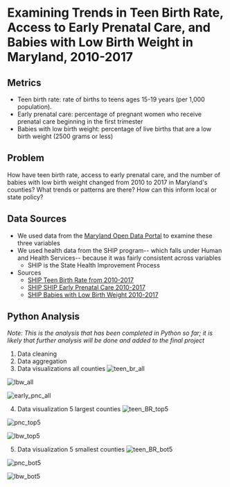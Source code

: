 # Examining Trends in Teen Birth Rate, Access to Early Prenatal Care, and Babies with Low Birth Weight in Maryland, 2010-2017

## Metrics
   - Teen birth rate: rate of births to teens ages 15-19 years (per 1,000 population).
   - Early prenatal care: percentage of pregnant women who receive prenatal care beginning in the first trimester
   - Babies with low birth weight: percentage of live births that are a low birth weight (2500 grams or less)

## Problem
  How have teen birth rate, access to early prenatal care, and the number of babies with low birth weight changed from 2010 to 2017 in Maryland's counties? What trends or patterns are there? How can this inform local or state policy? 

## Data Sources
   - We used data from the [Maryland Open Data Portal](https://opendata.maryland.gov/) to examine these three variables
   - We used health data from the SHIP program-- which falls under Human and Health Services-- because it was fairly consistent across variables
      - SHIP is the State Health Improvement Process
   - Sources
      - [SHIP Teen Birth Rate from 2010-2017](https://opendata.maryland.gov/Health-and-Human-Services/SHIP-Teen-Birth-Rate-2010-2017/t8wg-hb7j)
      - [SHIP SHIP Early Prenatal Care 2010-2017](https://opendata.maryland.gov/Health-and-Human-Services/SHIP-Early-Prenatal-Care-2010-2017/48en-6hyz)
      - [SHIP Babies with Low Birth Weight 2010-2017](https://opendata.maryland.gov/Health-and-Human-Services/SHIP-Babies-with-Low-Birth-Weight-2010-2017/cyet-5jd3)


## Python Analysis
 *Note: This is the analysis that has been completed in Python so far; it is likely that further analysis will be done and added to the final project*
 1. Data cleaning
 2. Data aggregation
 3. Data visualizations all counties
![teen_br_all](https://user-images.githubusercontent.com/70858878/102508032-ee091280-4052-11eb-9689-899a117fd2eb.png)

![lbw_all](https://user-images.githubusercontent.com/70858878/102508073-fa8d6b00-4052-11eb-8046-c67f550e873c.png)

![early_pnc_all](https://user-images.githubusercontent.com/70858878/102508105-06792d00-4053-11eb-8dcd-52a439a051c7.png)

 4. Data visualization 5 largest counties
![teen_BR_top5](https://user-images.githubusercontent.com/70858878/102508143-1264ef00-4053-11eb-94e1-da45fbf45656.png)

![pnc_top5](https://user-images.githubusercontent.com/70858878/102508194-214ba180-4053-11eb-9953-0ed0ee1aa70e.png)

![lbw_top5](https://user-images.githubusercontent.com/70858878/102508242-2e689080-4053-11eb-8fe6-c7eaed73c463.png)


 
 5. Data visualization 5 smallest counties
![teen_BR_bot5](https://user-images.githubusercontent.com/70858878/102508330-417b6080-4053-11eb-876c-4795a8e2788e.png)

![pnc_bot5](https://user-images.githubusercontent.com/70858878/102508355-493b0500-4053-11eb-9ac9-86fb1a071434.png)

![lbw_bot5](https://user-images.githubusercontent.com/70858878/102508388-535d0380-4053-11eb-8a2f-0c368443a871.png)


